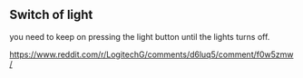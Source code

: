 ## Switch of light

you need to keep on pressing the light button until the lights turns off.

https://www.reddit.com/r/LogitechG/comments/d6luq5/comment/f0w5zmw/
